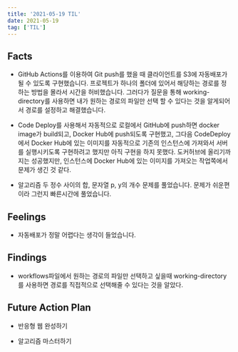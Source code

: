 ```yaml
---
title: '2021-05-19 TIL'
date: 2021-05-19
tag: ['TIL']
---
```


## Facts

- GitHub Actions를 이용하여 Git push를 했을 때 클라이언트를 S3에 자동배포가 될 수 있도록 구현했습니다. 프로젝트가 하나의 폴더에 있어서 해당하는 경로를 정하는 방법을 몰라서 시간을 허비했습니다. 그러다가 질문을 통해 working-directory를 사용하면 내가 원하는 경로의 파일만 선택 할 수 있다는 것을 알게되어서 경로를 설정하고 해결했습니다.

- Code Deploy를 사용해서 자동적으로 로컬에서 GitHub에 push하면 docker image가 build되고, Docker Hub에 push되도록 구현했고, 그다음 CodeDeploy에서 Docker Hub에 있는 이미지를 자동적으로 기존의 인스턴스에 가져와서 서버를 실행시키도록 구현하려고 했지만 아직 구현을 하지 못했다. 도커허브에 올리기까지는 성공했지만, 인스턴스에 Docker Hub에 있는 이미지를 가져오는 작업쪽에서 문제가 생긴 것 같다.

- 알고리즘 두 정수 사이의 합, 문자열 p, y의 개수 문제를 풀었습니다. 문제가 쉬운편이라 그런지 빠른시간에 풀었습니다.

## Feelings

- 자동배포가 정말 어렵다는 생각이 들었습니다.

## Findings

- workflows파일에서 원하는 경로의 파일만 선택하고 싶을때 working-directory를 사용하면 경로를 직접적으로 선택해줄 수 있다는 것을 알았다.

## Future Action Plan

- 반응형 웹 완성하기

- 알고리즘 마스터하기
